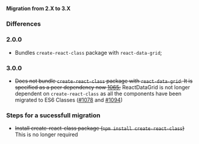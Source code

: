 #### Migration from 2.X to 3.X

### Differences
### 2.0.0
 - Bundles `create-react-class` package with `react-data-grid`;

### 3.0.0
 - <del>Does not bundle `create-react-class` package with `react-data-grid`. It is specified as a peer dependency now [1065](https://github.com/adazzle/react-data-grid/pull/1065);</del> ReactDataGrid is not longer dependent on `create-react-class` as all the components have been migrated to ES6 Classes ([#1078](https://github.com/adazzle/react-data-grid/pull/1078) and [#1094](https://github.com/adazzle/react-data-grid/pull/1094))

### Steps for a sucessfull migration
 - <del>Install create-react-class package (```npm install create-react-class```)</del> This is no longer required